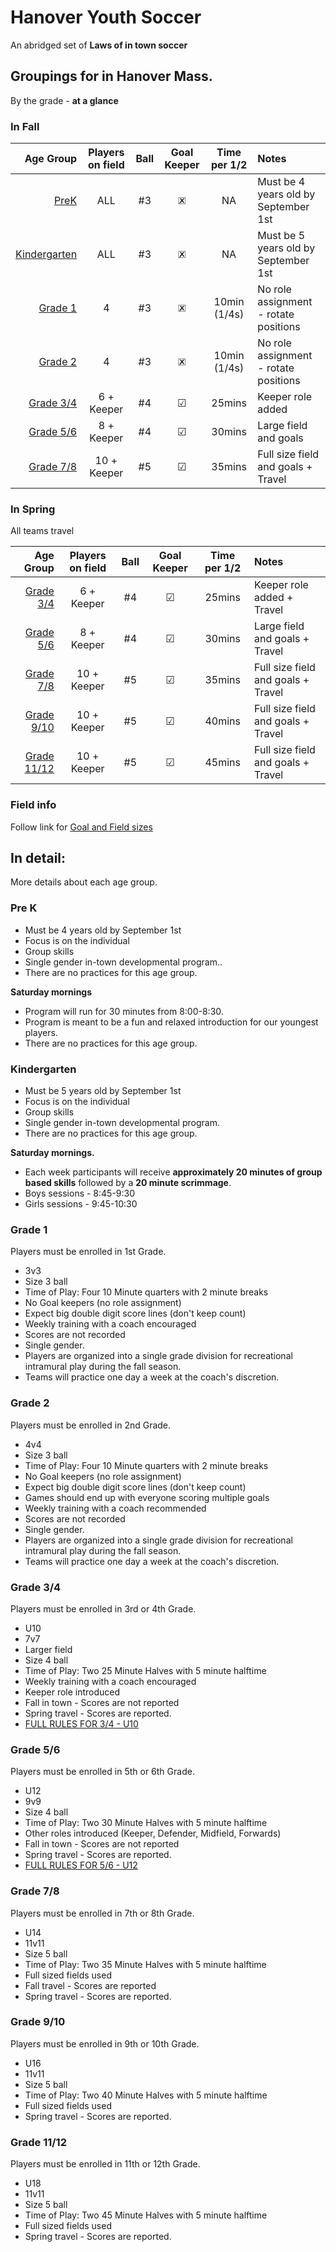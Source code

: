 # Hanover Youth Soccer

An abridged set of **Laws of in town soccer**

## Groupings for in Hanover Mass.

By the grade - **at a glance**

### In Fall
Age Group                      | Players on field | Ball |Goal Keeper   | Time per 1/2 | Notes
 ----------------------------: | :--------------: | :--: | :----------: | :----------: | :-------
[PreK](#PreK)                  | ALL              | #3   | &#128503;    | NA           | Must be 4 years old by September 1st
[Kindergarten](#Kindergarten)  | ALL              | #3   | &#128503;    | NA           | Must be 5 years old by September 1st
[Grade 1](#Grade1)             | 4                | #3   | &#128503;    | 10min (1/4s) | No role assignment - rotate positions
[Grade 2](#Grade2)             | 4                | #3   | &#128503;    | 10min (1/4s) | No role assignment - rotate positions
[Grade 3/4](#Grade34)          | 6 + Keeper       | #4   | &#9745;      | 25mins       | Keeper role added
[Grade 5/6](#Grade56)          | 8 + Keeper       | #4   | &#9745;      | 30mins       | Large field and goals
[Grade 7/8](#Grade78)          | 10 + Keeper      | #5   | &#9745;      | 35mins       | Full size field and goals + Travel


### In Spring

All teams travel

Age Group                      | Players on field | Ball |Goal Keeper   | Time per 1/2 | Notes
 ----------------------------: | :--------------: | :--: | :----------: | :----------: | :-------
[Grade 3/4](#Grade34)          | 6 + Keeper       | #4   | &#9745;      | 25mins       | Keeper role added + Travel
[Grade 5/6](#Grade56)          | 8 + Keeper       | #4   | &#9745;      | 30mins       | Large field and goals + Travel
[Grade 7/8](#Grade78)          | 10 + Keeper      | #5   | &#9745;      | 35mins       | Full size field and goals + Travel
[Grade 9/10](#Grade910)        | 10 + Keeper      | #5   | &#9745;      | 40mins       | Full size field and goals + Travel
[Grade 11/12](#Grade1112)      | 10 + Keeper      | #5   | &#9745;      | 45mins       | Full size field and goals + Travel

### Field info
Follow link for [Goal and Field sizes](./fields/README.md)


## In detail:

More details about each age group.

### **Pre K** <a name="PreK"></a>
 - Must be 4 years old by September 1st
 - Focus is on the individual
 - Group skills
 - Single gender in-town developmental program..
 - There are no practices for this age group.

 **Saturday mornings**

 - Program will run for 30 minutes from 8:00-8:30.
 - Program is meant to be a fun and relaxed introduction for our youngest players.
 - There are no practices for this age group.

### **Kindergarten** <a name="Kindergarten"></a>
 - Must be 5 years old by September 1st
 - Focus is on the individual
 - Group skills
 - Single gender in-town developmental program.
 - There are no practices for this age group.

 **Saturday mornings.**

 - Each week participants will receive **approximately 20 minutes of group based skills** followed by a **20 minute scrimmage**.
 - Boys sessions - 8:45-9:30
 - Girls sessions - 9:45-10:30

### **Grade 1** <a name="Grade1"></a>
Players must be enrolled in 1st Grade.
 - 3v3
 - Size 3 ball
 - Time of Play: Four 10 Minute quarters with 2 minute breaks
 - No Goal keepers (no role assignment)
 - Expect big double digit score lines (don't keep count)
 - Weekly training with a coach encouraged
 - Scores are not recorded
 - Single gender.
 - Players are organized into a single grade division for recreational intramural play during the fall season.
 - Teams will practice one day a week at the coach's discretion.

###  **Grade 2** <a name="Grade2"></a>
 Players must be enrolled in 2nd Grade.
 - 4v4
 - Size 3 ball
 - Time of Play: Four 10 Minute quarters with 2 minute breaks
 - No Goal keepers (no role assignment)
 - Expect big double digit score lines (don't keep count)
 - Games should end up with everyone scoring multiple goals
 - Weekly training with a coach recommended
 - Scores are not recorded
 - Single gender.
 - Players are organized into a single grade division for recreational intramural play during the fall season.
 - Teams will practice one day a week at the coach's discretion.

### **Grade 3/4** <a name="Grade34"></a>
 Players must be enrolled in 3rd or 4th Grade.
 - U10
 - 7v7
 - Larger field
 - Size 4 ball
 - Time of Play: Two 25 Minute Halves with 5 minute halftime
 - Weekly training with a coach encouraged
 - Keeper role introduced
 - Fall in town - Scores are not reported
 - Spring travel - Scores are reported.
 - [FULL RULES FOR 3/4 - U10](./rules/U10-full-rules.md)

### **Grade 5/6** <a name="Grade56"></a>
Players must be enrolled in 5th or 6th Grade.
 - U12
 - 9v9
 - Size 4 ball
 - Time of Play: Two 30 Minute Halves with 5 minute halftime
 - Other roles introduced (Keeper, Defender, Midfield, Forwards)
 - Fall in town - Scores are not reported
 - Spring travel - Scores are reported.
 - [FULL RULES FOR 5/6 - U12](./rules/U12-full-rules.md)

### **Grade 7/8** <a name="Grade78"></a>
Players must be enrolled in 7th or 8th Grade.
 - U14
 - 11v11
 - Size 5 ball
 - Time of Play: Two 35 Minute Halves with 5 minute halftime
 - Full sized fields used
 - Fall travel - Scores are reported
 - Spring travel - Scores are reported.
### **Grade 9/10** <a name="Grade910"></a>
Players must be enrolled in 9th or 10th Grade.
 - U16
 - 11v11
 - Size 5 ball
 - Time of Play: Two 40 Minute Halves with 5 minute halftime
 - Full sized fields used
 - Spring travel - Scores are reported.
### **Grade 11/12** <a name="Grade1112"></a>
Players must be enrolled in 11th or 12th Grade.
 - U18
 - 11v11
 - Size 5 ball
 - Time of Play: Two 45 Minute Halves with 5 minute halftime
 - Full sized fields used
 - Spring travel - Scores are reported.

